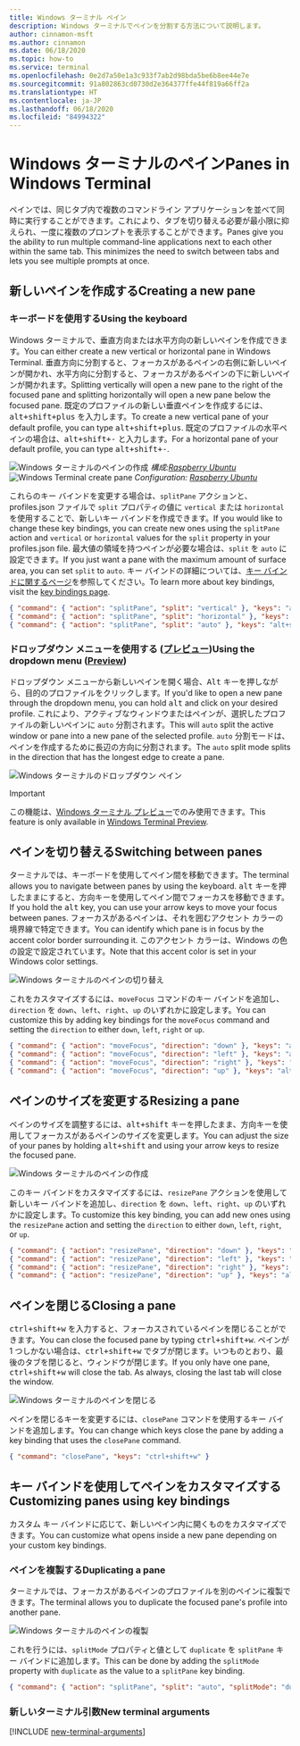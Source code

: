 ```yaml
---
title: Windows ターミナル ペイン
description: Windows ターミナルでペインを分割する方法について説明します。
author: cinnamon-msft
ms.author: cinnamon
ms.date: 06/18/2020
ms.topic: how-to
ms.service: terminal
ms.openlocfilehash: 0e2d7a50e1a3c933f7ab2d98bda5be6b8ee44e7e
ms.sourcegitcommit: 91a802863cd0730d2e364377ffe44f819a66ff2a
ms.translationtype: HT
ms.contentlocale: ja-JP
ms.lasthandoff: 06/18/2020
ms.locfileid: "84994322"
---
```

# <a name="panes-in-windows-terminal"></a><span data-ttu-id="c4b02-103">Windows ターミナルのペイン</span><span class="sxs-lookup"><span data-stu-id="c4b02-103">Panes in Windows Terminal</span></span>

<span data-ttu-id="c4b02-104">ペインでは、同じタブ内で複数のコマンドライン アプリケーションを並べて同時に実行することができます。これにより、タブを切り替える必要が最小限に抑えられ、一度に複数のプロンプトを表示することができます。</span><span class="sxs-lookup"><span data-stu-id="c4b02-104">Panes give you the ability to run multiple command-line applications next to each other within the same tab. This minimizes the need to switch between tabs and lets you see multiple prompts at once.</span></span>

## <a name="creating-a-new-pane"></a><span data-ttu-id="c4b02-105">新しいペインを作成する</span><span class="sxs-lookup"><span data-stu-id="c4b02-105">Creating a new pane</span></span>

### <a name="using-the-keyboard"></a><span data-ttu-id="c4b02-106">キーボードを使用する</span><span class="sxs-lookup"><span data-stu-id="c4b02-106">Using the keyboard</span></span>

<span data-ttu-id="c4b02-107">Windows ターミナルで、垂直方向または水平方向の新しいペインを作成できます。</span><span class="sxs-lookup"><span data-stu-id="c4b02-107">You can either create a new vertical or horizontal pane in Windows Terminal.</span></span> <span data-ttu-id="c4b02-108">垂直方向に分割すると、フォーカスがあるペインの右側に新しいペインが開かれ、水平方向に分割すると、フォーカスがあるペインの下に新しいペインが開かれます。</span><span class="sxs-lookup"><span data-stu-id="c4b02-108">Splitting vertically will open a new pane to the right of the focused pane and splitting horizontally will open a new pane below the focused pane.</span></span> <span data-ttu-id="c4b02-109">既定のプロファイルの新しい垂直ペインを作成するには、<kbd>alt+shift+plus</kbd> を入力します。</span><span class="sxs-lookup"><span data-stu-id="c4b02-109">To create a new vertical pane of your default profile, you can type <kbd>alt+shift+plus</kbd>.</span></span> <span data-ttu-id="c4b02-110">既定のプロファイルの水平ペインの場合は、<kbd>alt+shift+-</kbd> と入力します。</span><span class="sxs-lookup"><span data-stu-id="c4b02-110">For a horizontal pane of your default profile, you can type <kbd>alt+shift+-</kbd>.</span></span>

<span data-ttu-id="c4b02-111">![Windows ターミナルのペインの作成](./images/open-panes.gif)
_構成:[Raspberry Ubuntu](./custom-terminal-gallery/raspberry-ubuntu.md)_</span><span class="sxs-lookup"><span data-stu-id="c4b02-111">![Windows Terminal create pane](./images/open-panes.gif)
_Configuration: [Raspberry Ubuntu](./custom-terminal-gallery/raspberry-ubuntu.md)_</span></span>

<span data-ttu-id="c4b02-112">これらのキー バインドを変更する場合は、`splitPane` アクションと、profiles.json ファイルで `split` プロパティの値に `vertical` または `horizontal` を使用することで、新しいキー バインドを作成できます。</span><span class="sxs-lookup"><span data-stu-id="c4b02-112">If you would like to change these key bindings, you can create new ones using the `splitPane` action and `vertical` or `horizontal` values for the `split` property in your profiles.json file.</span></span> <span data-ttu-id="c4b02-113">最大値の領域を持つペインが必要な場合は、`split` を `auto` に設定できます。</span><span class="sxs-lookup"><span data-stu-id="c4b02-113">If you just want a pane with the maximum amount of surface area, you can set `split` to `auto`.</span></span> <span data-ttu-id="c4b02-114">キー バインドの詳細については、[キー バインドに関するページ](./customize-settings/key-bindings.md)を参照してください。</span><span class="sxs-lookup"><span data-stu-id="c4b02-114">To learn more about key bindings, visit the [key bindings page](./customize-settings/key-bindings.md).</span></span>

```json
{ "command": { "action": "splitPane", "split": "vertical" }, "keys": "alt+shift+plus" },
{ "command": { "action": "splitPane", "split": "horizontal" }, "keys": "alt+shift+-" },
{ "command": { "action": "splitPane", "split": "auto" }, "keys": "alt+shift+|" }
```

### <a name="using-the-dropdown-menu-preview"></a><span data-ttu-id="c4b02-115">ドロップダウン メニューを使用する ([プレビュー](https://aka.ms/terminal-preview/))</span><span class="sxs-lookup"><span data-stu-id="c4b02-115">Using the dropdown menu ([Preview](https://aka.ms/terminal-preview/))</span></span>

<span data-ttu-id="c4b02-116">ドロップダウン メニューから新しいペインを開く場合、<kbd>Alt</kbd> キーを押しながら、目的のプロファイルをクリックします。</span><span class="sxs-lookup"><span data-stu-id="c4b02-116">If you'd like to open a new pane through the dropdown menu, you can hold <kbd>alt</kbd> and click on your desired profile.</span></span> <span data-ttu-id="c4b02-117">これにより、アクティブなウィンドウまたはペインが、選択したプロファイルの新しいペインに `auto` 分割されます。</span><span class="sxs-lookup"><span data-stu-id="c4b02-117">This will `auto` split the active window or pane into a new pane of the selected profile.</span></span> <span data-ttu-id="c4b02-118">`auto` 分割モードは、ペインを作成するために長辺の方向に分割されます。</span><span class="sxs-lookup"><span data-stu-id="c4b02-118">The `auto` split mode splits in the direction that has the longest edge to create a pane.</span></span>

![Windows ターミナルのドロップダウン ペイン](./images/alt-click-pane.gif)

> [!IMPORTANT]
> <span data-ttu-id="c4b02-120">この機能は、[Windows ターミナル プレビュー](https://aka.ms/terminal-preview/)でのみ使用できます。</span><span class="sxs-lookup"><span data-stu-id="c4b02-120">This feature is only available in [Windows Terminal Preview](https://aka.ms/terminal-preview/).</span></span>

## <a name="switching-between-panes"></a><span data-ttu-id="c4b02-121">ペインを切り替える</span><span class="sxs-lookup"><span data-stu-id="c4b02-121">Switching between panes</span></span>

<span data-ttu-id="c4b02-122">ターミナルでは、キーボードを使用してペイン間を移動できます。</span><span class="sxs-lookup"><span data-stu-id="c4b02-122">The terminal allows you to navigate between panes by using the keyboard.</span></span> <span data-ttu-id="c4b02-123"><kbd>alt</kbd> キーを押したままにすると、方向キーを使用してペイン間でフォーカスを移動できます。</span><span class="sxs-lookup"><span data-stu-id="c4b02-123">If you hold the <kbd>alt</kbd> key, you can use your arrow keys to move your focus between panes.</span></span> <span data-ttu-id="c4b02-124">フォーカスがあるペインは、それを囲むアクセント カラーの境界線で特定できます。</span><span class="sxs-lookup"><span data-stu-id="c4b02-124">You can identify which pane is in focus by the accent color border surrounding it.</span></span> <span data-ttu-id="c4b02-125">このアクセント カラーは、Windows の色の設定で設定されています。</span><span class="sxs-lookup"><span data-stu-id="c4b02-125">Note that this accent color is set in your Windows color settings.</span></span>

![Windows ターミナルのペインの切り替え](./images/navigate-panes.gif)

<span data-ttu-id="c4b02-127">これをカスタマイズするには、`moveFocus` コマンドのキー バインドを追加し、`direction` を `down`、`left`、`right`、`up` のいずれかに設定します。</span><span class="sxs-lookup"><span data-stu-id="c4b02-127">You can customize this by adding key bindings for the `moveFocus` command and setting the `direction` to either `down`, `left`, `right` or `up`.</span></span>

```json
{ "command": { "action": "moveFocus", "direction": "down" }, "keys": "alt+down" },
{ "command": { "action": "moveFocus", "direction": "left" }, "keys": "alt+left" },
{ "command": { "action": "moveFocus", "direction": "right" }, "keys": "alt+right" },
{ "command": { "action": "moveFocus", "direction": "up" }, "keys": "alt+up" }
```

## <a name="resizing-a-pane"></a><span data-ttu-id="c4b02-128">ペインのサイズを変更する</span><span class="sxs-lookup"><span data-stu-id="c4b02-128">Resizing a pane</span></span>

<span data-ttu-id="c4b02-129">ペインのサイズを調整するには、<kbd>alt+shift</kbd> キーを押したまま、方向キーを使用してフォーカスがあるペインのサイズを変更します。</span><span class="sxs-lookup"><span data-stu-id="c4b02-129">You can adjust the size of your panes by holding <kbd>alt+shift</kbd> and using your arrow keys to resize the focused pane.</span></span>

![Windows ターミナルのペインの作成](./images/resize-panes.gif)

<span data-ttu-id="c4b02-131">このキー バインドをカスタマイズするには、`resizePane` アクションを使用して新しいキー バインドを追加し、`direction` を `down`、`left`、`right`、`up` のいずれかに設定します。</span><span class="sxs-lookup"><span data-stu-id="c4b02-131">To customize this key binding, you can add new ones using the `resizePane` action and setting the `direction` to either `down`, `left`, `right`, or `up`.</span></span>

```json
{ "command": { "action": "resizePane", "direction": "down" }, "keys": "alt+shift+down" },
{ "command": { "action": "resizePane", "direction": "left" }, "keys": "alt+shift+left" },
{ "command": { "action": "resizePane", "direction": "right" }, "keys": "alt+shift+right" },
{ "command": { "action": "resizePane", "direction": "up" }, "keys": "alt+shift+up" }
```

## <a name="closing-a-pane"></a><span data-ttu-id="c4b02-132">ペインを閉じる</span><span class="sxs-lookup"><span data-stu-id="c4b02-132">Closing a pane</span></span>

<span data-ttu-id="c4b02-133"><kbd>ctrl+shift+w</kbd> を入力すると、フォーカスされているペインを閉じることができます。</span><span class="sxs-lookup"><span data-stu-id="c4b02-133">You can close the focused pane by typing <kbd>ctrl+shift+w</kbd>.</span></span> <span data-ttu-id="c4b02-134">ペインが 1 つしかない場合は、<kbd>ctrl+shift+w</kbd> でタブが閉じます。いつものとおり、最後のタブを閉じると、ウィンドウが閉じます。</span><span class="sxs-lookup"><span data-stu-id="c4b02-134">If you only have one pane, <kbd>ctrl+shift+w</kbd> will close the tab. As always, closing the last tab will close the window.</span></span>

![Windows ターミナルのペインを閉じる](./images/close-panes.gif)

<span data-ttu-id="c4b02-136">ペインを閉じるキーを変更するには、`closePane` コマンドを使用するキー バインドを追加します。</span><span class="sxs-lookup"><span data-stu-id="c4b02-136">You can change which keys close the pane by adding a key binding that uses the `closePane` command.</span></span>

```json
{ "command": "closePane", "keys": "ctrl+shift+w" }
```

## <a name="customizing-panes-using-key-bindings"></a><span data-ttu-id="c4b02-137">キー バインドを使用してペインをカスタマイズする</span><span class="sxs-lookup"><span data-stu-id="c4b02-137">Customizing panes using key bindings</span></span>

<span data-ttu-id="c4b02-138">カスタム キー バインドに応じて、新しいペイン内に開くものをカスタマイズできます。</span><span class="sxs-lookup"><span data-stu-id="c4b02-138">You can customize what opens inside a new pane depending on your custom key bindings.</span></span>

### <a name="duplicating-a-pane"></a><span data-ttu-id="c4b02-139">ペインを複製する</span><span class="sxs-lookup"><span data-stu-id="c4b02-139">Duplicating a pane</span></span>

<span data-ttu-id="c4b02-140">ターミナルでは、フォーカスがあるペインのプロファイルを別のペインに複製できます。</span><span class="sxs-lookup"><span data-stu-id="c4b02-140">The terminal allows you to duplicate the focused pane's profile into another pane.</span></span>

![Windows ターミナルのペインの複製](./images/duplicate-panes.gif)

<span data-ttu-id="c4b02-142">これを行うには、`splitMode` プロパティと値として `duplicate` を `splitPane` キー バインドに追加します。</span><span class="sxs-lookup"><span data-stu-id="c4b02-142">This can be done by adding the `splitMode` property with `duplicate` as the value to a `splitPane` key binding.</span></span>

```json
{ "command": { "action": "splitPane", "split": "auto", "splitMode": "duplicate" }, "keys": "alt+shift+d" }
```

### <a name="new-terminal-arguments"></a><span data-ttu-id="c4b02-143">新しいターミナル引数</span><span class="sxs-lookup"><span data-stu-id="c4b02-143">New terminal arguments</span></span>

[!INCLUDE [new-terminal-arguments](./new-terminal-arguments.md)]
